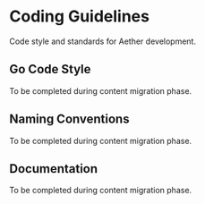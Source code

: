 # Coding Guidelines

Code style and standards for Aether development.

## Go Code Style

To be completed during content migration phase.

## Naming Conventions

To be completed during content migration phase.

## Documentation

To be completed during content migration phase.
